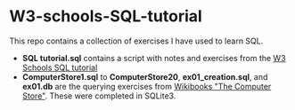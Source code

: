 # W3-schools-SQL-tutorial

This repo contains a collection of exercises I have used to learn SQL. 
* **SQL tutorial.sql** contains a script with notes and exercises from the [W3 Schools SQL tutorial](http://www.w3schools.com/sql/)
* **ComputerStore1.sql** to **ComputerStore20**, **ex01_creation.sql**, and **ex01.db** are the querying exercises from [Wikibooks "The Computer Store"](https://en.wikibooks.org/wiki/SQL_Exercises/The_computer_store). These were completed in SQLite3.

